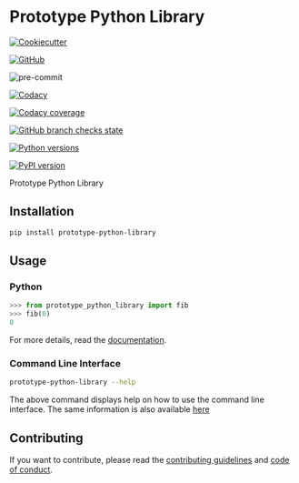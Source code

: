 # Prototype Python Library

[![Cookiecutter](https://img.shields.io/badge/built%20with-Cookiecutter-ff69b4.svg?logo=cookiecutter)](https://github.com/91nunocosta/python-package-cookiecutter/releases/tag/v0.10.1)

[![GitHub](https://img.shields.io/github/license/91nunocosta/prototype-python-library)](https://github.com/91nunocosta/prototype-python-library/blob/master/LICENSE)

![pre-commit](https://img.shields.io/badge/pre--commit-enabled-brightgreen?logo=pre-commit&logoColor=white)

[![Codacy](https://app.codacy.com/project/badge/Grade/cb92f3f137454fae8697c7a6e7334f74)](https://www.codacy.com/gh/91nunocosta/prototype-python-library/dashboard?utm_source=github.com&amp;utm_medium=referral&amp;utm_content=91nunocosta/prototype-python-library&amp;utm_campaign=Badge_Grade)

[![Codacy coverage](https://app.codacy.com/project/badge/Coverage/cb92f3f137454fae8697c7a6e7334f74)](https://www.codacy.com/gh/91nunocosta/prototype-python-library/dashboard?utm_source=github.com&utm_medium=referral&utm_content=91nunocosta/prototype-python-library&utm_campaign=Badge_Coverage)

[![GitHub branch checks state](https://img.shields.io/github/checks-status/91nunocosta/prototype-python-library/master)](https://github.com/91nunocosta/prototype-python-library)

[![Python versions](https://img.shields.io/pypi/v/prototype-python-library)](https://pypi.org/project/prototype-python-library/)

[![PyPI version](https://img.shields.io/pypi/pyversions/prototype-python-library)](https://pypi.org/project/prototype-python-library/)

Prototype Python Library

## Installation

```bash
pip install prototype-python-library
```

## Usage

### Python

```python
>>> from prototype_python_library import fib
>>> fib(0)
0

```

For more details, read the
[documentation](https://91nunocosta.github.io/prototype-python-library/prototype_python_library.html).

### Command Line Interface

```bash
prototype-python-library --help
```

The above command displays help on how to use the command line interface.
The same information is also available [here](.CLI.md)

## Contributing

If you want to contribute, please read the [contributing guidelines](./CONTRIBUTING.md)
and [code of conduct](./CODE_OF_CONDUCT.md).
